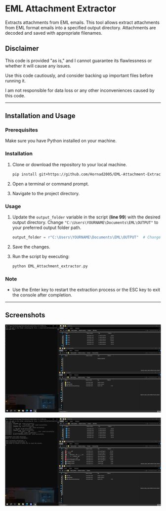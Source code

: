 # EML Attachment Extractor

Extracts attachments from EML emails. This tool allows extract attachments from EML format emails into a specified output directory. 
Attachments are decoded and saved with appropriate filenames.

## Disclaimer

This code is provided "as is," and I cannot guarantee its flawlessness or whether it will cause any issues.

Use this code cautiously, and consider backing up important files before running it.

I am not responsible for data loss or any other inconveniences caused by this code.

---

## Installation and Usage

### Prerequisites

Make sure you have Python installed on your machine.

### Installation

1. Clone or download the repository to your local machine.

    ```bash
    pip install git+https://github.com/Hornad2005/EML-Attachment-Extractor.git
    ```

2. Open a terminal or command prompt.

3. Navigate to the project directory.

### Usage

1. Update the `output_folder` variable in the script (**line 99**) with the desired output directory. Change `"C:\Users\YOURNAME\Documents\EML\OUTPUT"` to your preferred output folder path.

    ```python
    output_folder = r"C:\Users\YOURNAME\Documents\EML\OUTPUT"  # Change the OUTPUT FOLDER here. <------------
    ```

2. Save the changes.

3. Run the script by executing:

    ```bash
    python EML_Attachment_extractor.py
    ```

### Note

- Use the Enter key to restart the extraction process or the ESC key to exit the console after completion.

---

## Screenshots

![Screenshot 1](./screenshots/screenshot1.png)

![Screenshot 2](./screenshots/screenshot2.png)

